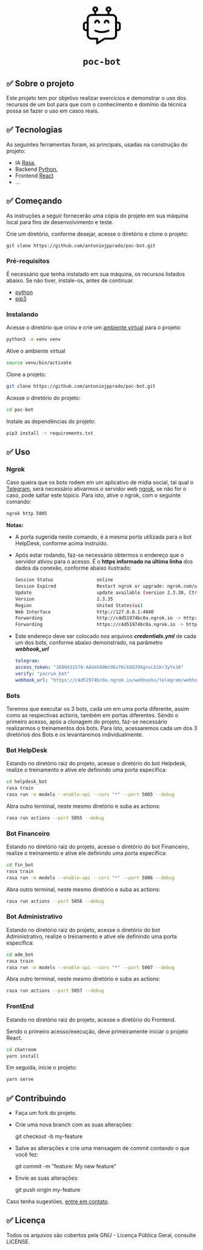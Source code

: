 #

<h1
    align="center">
    <img src="bot.png"
         title="Bot"
         width="100"
         style="vertical-align:middle"
    >

    poc-bot

</h1>

## ✅ Sobre o projeto

Este projeto tem por objetivo realizar exercícios e demonstrar o uso dos recursos de um bot  para que com o conhecimento e domínio da técnica possa se fazer o uso em casos reais.

## ✅ Tecnologias

As seguintes ferramentas foram, as principais, usadas na construção do projeto:

- IA [Rasa](https://rasa.com/),
- Backend [Python](https://www.python.org/),
- Frontend [React](https://reactjs.org/)
- ...

## ✅ Começando

As instruções a seguir fornecerão uma cópia do projeto em sua máquina local para fins de desenvolvimento e teste.

Crie um diretório, conforme desejar, acesse o diretório e clone o projeto:

```shell
git clone https://github.com/antoniojpprado/poc-bot.git
```

### Pré-requisitos

É necessário que tenha instalado em sua máquina, os recursos listados abaixo. Se não tiver, instale-os, antes de continuar.

- [python](https://www.python.org/)
- [pip3](https://pypi.org/project/pip/)

### Instalando

Acesse o diretório que criou e crie um [ambiente virtual](https://docs.python.org/pt-br/3/library/venv.html) para o projeto:

```bash
python3 -m venv venv
```

Ative o ambiente virtual

```bash
source venv/bin/activate
```

Clone a projeto:

```bash
git clone https://github.com/antoniojpprado/poc-bot.git
```

Acesse o diretório do projeto:

```bash
cd poc-bot
```

Instale as dependências do projeto:

```bash
pip3 install -r requirements.txt
```

## ✅ Uso

### Ngrok

Caso queira que os bots rodem em um aplicativo de midia social, tal qual o [Telegram](https://telegram.org/), será necessário ativarmos o servidor web [ngrok](https://ngrok.com/), se não for o caso, pode saltar este tópico.
Para isto, ative o ngrok, com o seguinte comando:

```bash
ngrok http 5005
```

**Notas:**
- A porta sugerida neste comando, é a mesma porta utilizada para o bot HelpDesk, conforme acima instruído.

- Após estar rodando, faz-se necessário obtermos o endereço que o servidor ativou para o acesso. É o **https informado na última linha** dos dados da conexão, conforme abaixo ilustrado:

    ```bash
    Session Status                online
    Session Expired               Restart ngrok or upgrade: ngrok.com/upgrade
    Update                        update available (version 2.3.38, Ctrl-U to update)
    Version                       2.3.35
    Region                        United States(us)
    Web Interface                 http://127.0.0.1:4040
    Forwarding                    http://c4d51974bc0a.ngrok.io -> http://localhost:5005
    Forwarding                    https://c4d51974bc0a.ngrok.io -> http://localhost:5005
    ```

- Este endereço deve ser colocado nos arquivos ***credentials.yml*** de cada um dos bots, conforme abaixo demonstrado, na parâmetro ***webhook_url***
  
    ```yml
    telegram:
    access_token: "1600431576:AAGmtA9Wz06vTKckDQ39XgnvLb1Kr3yYx3A"
    verify: "pocrun_bot"
    webhook_url: "https://c4d51974bc0a.ngrok.io/webhooks/telegram/webhook"
    ```

### Bots

Teremos que executar os 3 bots, cada um em uma porta diferente, assim como as respectivas actions, também em portas diferentes.
Sendo o primeiro acesso, após a clonagem do projeto, faz-se necessário realizarmos o treinamentos dos bots.
Para isto, acessaremos cada um dos 3 diretórios dos Bots e os levantaremos individualmente.

### Bot HelpDesk

Estando no diretório raiz do projeto, acesse o diretório do bot Helpdesk, realize o treinamento e ative ele definindo uma porta específica:

```bash
cd helpdesk_bot
rasa train
rasa run -m models --enable-api --cors "*" --port 5005 --debug
```

Abra outro terminal, neste mesmo diretório e suba as actions:

```bash
rasa run actions --port 5055 --debug
```

### Bot Financeiro

Estando no diretório raiz do projeto, acesse o diretório do bot Financeiro, realize o treinamento e ative ele definindo uma porta específica:

```bash
cd fin_bot
rasa train
rasa run -m models --enable-api --cors "*" --port 5006 --debug
```

Abra outro terminal, neste mesmo diretório e suba as actions:

```bash
rasa run actions --port 5056 --debug
```

### Bot Administrativo

Estando no diretório raiz do projeto, acesse o diretório do bot Administrativo, realize o treinamento e ative ele definindo uma porta específica:

```bash
cd adm_bot
rasa train
rasa run -m models --enable-api --cors "*" --port 5007 --debug
```

Abra outro terminal, neste mesmo diretório e suba as actions:

```bash
rasa run actions --port 5057 --debug
```

### FrontEnd

Estando no diretório raiz do projeto, acesse o diretório do Frontend.

Sendo o primeiro acesso/execução, deve primeiramente iniciar o projeto React.

```bash
cd chatroom
yarn install
```

Em seguida, inicie o projeto:

```bash
yarn serve
```

## ✅ Contribuindo

- Faça um fork do projeto.
  
- Crie uma nova branch com as suas alterações:
  
  git checkout -b my-feature

- Salve as alterações e crie uma mensagem de commit contando o que você fez:
  
  git commit -m "feature: My new feature"

- Envie as suas alterações:
  
  git push origin my-feature

Caso tenha sugestões, <a href="mailto:antoniojpprado@gmail.com">entre em contato</a>.

## ✅ Licença

Todos os arquivos são cobertos pela GNU - Licença Pública Geral, consulte LICENSE.

